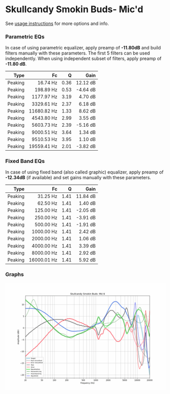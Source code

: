 # Skullcandy Smokin Buds- Mic'd
See [usage instructions](https://github.com/jaakkopasanen/AutoEq#usage) for more options and info.

### Parametric EQs
In case of using parametric equalizer, apply preamp of **-11.80dB** and build filters manually
with these parameters. The first 5 filters can be used independently.
When using independent subset of filters, apply preamp of **-11.80 dB**.

| Type    | Fc          |    Q | Gain     |
|--------:|------------:|-----:|---------:|
| Peaking | 16.74 Hz    | 0.36 | 12.12 dB |
| Peaking | 198.89 Hz   | 0.53 | -4.64 dB |
| Peaking | 1177.97 Hz  | 3.19 | 4.70 dB  |
| Peaking | 3329.61 Hz  | 2.37 | 6.18 dB  |
| Peaking | 11680.82 Hz | 1.33 | 8.62 dB  |
| Peaking | 4543.80 Hz  | 2.99 | 3.55 dB  |
| Peaking | 5603.73 Hz  | 2.39 | -5.16 dB |
| Peaking | 9000.51 Hz  | 3.64 | 1.34 dB  |
| Peaking | 9510.53 Hz  | 3.95 | 1.10 dB  |
| Peaking | 19559.41 Hz | 2.01 | -3.82 dB |

### Fixed Band EQs
In case of using fixed band (also called graphic) equalizer, apply preamp of **-12.34dB**
(if available) and set gains manually with these parameters.

| Type    | Fc          |    Q | Gain     |
|--------:|------------:|-----:|---------:|
| Peaking | 31.25 Hz    | 1.41 | 11.84 dB |
| Peaking | 62.50 Hz    | 1.41 | 1.40 dB  |
| Peaking | 125.00 Hz   | 1.41 | -2.05 dB |
| Peaking | 250.00 Hz   | 1.41 | -3.91 dB |
| Peaking | 500.00 Hz   | 1.41 | -1.91 dB |
| Peaking | 1000.00 Hz  | 1.41 | 2.42 dB  |
| Peaking | 2000.00 Hz  | 1.41 | 1.06 dB  |
| Peaking | 4000.00 Hz  | 1.41 | 3.39 dB  |
| Peaking | 8000.00 Hz  | 1.41 | 2.92 dB  |
| Peaking | 16000.01 Hz | 1.41 | 5.92 dB  |

### Graphs
![](./Skullcandy%20Smokin%20Buds-%20Mic'd.png)